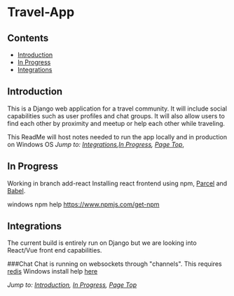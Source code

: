 # Travel-App

## Contents
* [Introduction](#introduction)
* [In Progress](#in-progress)
* [Integrations](#integrations)

## Introduction
This is a Django web application for a travel community. It will include social capabilities such as user profiles and chat groups.
It will also allow users to find each other by proximity and meetup or help each other while traveling. 

This ReadMe will host notes needed to run the app locally and in production on Windows OS
*Jump to: [Integrations](#integrations),[In Progress](#in-progress), [Page Top](#contents)*, 

## In Progress
Working in branch add-react
Installing react frontend using npm, <a href="https://parceljs.org/getting_started.html">Parcel</a> and <a href="https://babeljs.io/setup">Babel</a>.




windows npm help https://www.npmjs.com/get-npm



## Integrations
The current build is entirely run on Django but we are looking into React/Vue front end capabilities. 

###Chat
Chat is running on websockets through "channels". This requires <a href="https://redis.io/topics/introduction">redis</a> 
Windows install help <a href="https://stackoverflow.com/questions/6476945/how-do-i-run-redis-on-windows/19579610#19579610">here</a>

*Jump to: [Introduction](#introduction), [In Progress](#in-progress), [Page Top](#contents)*
